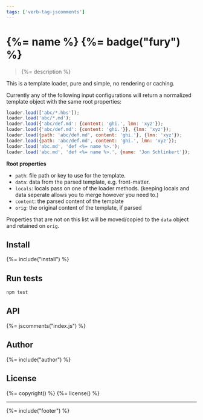 ```yaml
---
tags: ['verb-tag-jscomments']
---
```

# {%= name %} {%= badge("fury") %}

> {%= description %}

This is a template loader, pure and simple, no rendering or caching.

Currently any of the following input configurations will return a normalized template object with the same root properties:

```js
loader.load(['abc/*.hbs']);
loader.load('abc/*.md');
loader.load({'abc/def.md': {content: 'ghi.', lmn: 'xyz'});
loader.load({'abc/def.md': {content: 'ghi.'}}, {lmn: 'xyz'});
loader.load({path: 'abc/def.md', content: 'ghi.'}, {lmn: 'xyz'});
loader.load({path: 'abc/def.md', content: 'ghi.', lmn: 'xyz'});
loader.load('abc.md', 'def <%= name %>.');
loader.load('abc.md', 'def <%= name %>.', {name: 'Jon Schlinkert'});
```

**Root properties**

* `path`: file path or key to use for the template.
* `data`: data from the parsed template, e.g. front-matter.
* `locals`: locals pass on one of the loader methods. (keeping locals and data seperate allows you to merge however you need to.)
* `content`: the parsed content of the template
* `orig`: the original content of the template, if parsed

Properties that are not on this list will be moved/copied to the `data` object and retained on `orig`.

## Install
{%= include("install") %}

## Run tests

```bash
npm test
```

## API
{%= jscomments("index.js") %}

## Author
{%= include("author") %}

## License
{%= copyright() %}
{%= license() %}

***

{%= include("footer") %}